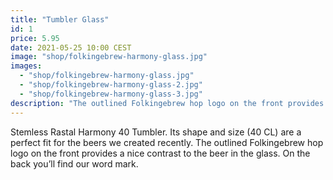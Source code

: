 ```yaml
---
title: "Tumbler Glass"
id: 1
price: 5.95
date: 2021-05-25 10:00 CEST
image: "shop/folkingebrew-harmony-glass.jpg"
images:
  - "shop/folkingebrew-harmony-glass.jpg"
  - "shop/folkingebrew-harmony-glass-2.jpg"
  - "shop/folkingebrew-harmony-glass-3.jpg"
description: "The outlined Folkingebrew hop logo on the front provides a nice contrast to the hazy beer in the glass. On the back you’ll find our word mark."
---
```


Stemless Rastal Harmony 40 Tumbler. Its shape and size (40 CL) are a perfect fit for the beers we created recently. The outlined Folkingebrew hop logo on the front provides a nice contrast to the beer in the glass. On the back you’ll find our word mark.
